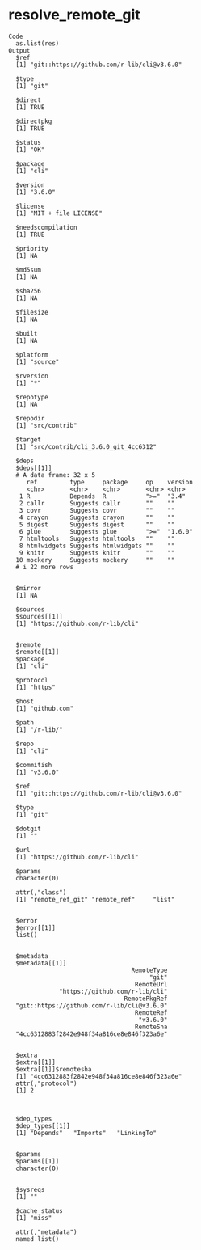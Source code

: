 # resolve_remote_git

    Code
      as.list(res)
    Output
      $ref
      [1] "git::https://github.com/r-lib/cli@v3.6.0"
      
      $type
      [1] "git"
      
      $direct
      [1] TRUE
      
      $directpkg
      [1] TRUE
      
      $status
      [1] "OK"
      
      $package
      [1] "cli"
      
      $version
      [1] "3.6.0"
      
      $license
      [1] "MIT + file LICENSE"
      
      $needscompilation
      [1] TRUE
      
      $priority
      [1] NA
      
      $md5sum
      [1] NA
      
      $sha256
      [1] NA
      
      $filesize
      [1] NA
      
      $built
      [1] NA
      
      $platform
      [1] "source"
      
      $rversion
      [1] "*"
      
      $repotype
      [1] NA
      
      $repodir
      [1] "src/contrib"
      
      $target
      [1] "src/contrib/cli_3.6.0_git_4cc6312"
      
      $deps
      $deps[[1]]
      # A data frame: 32 x 5
         ref         type     package     op    version
         <chr>       <chr>    <chr>       <chr> <chr>  
       1 R           Depends  R           ">="  "3.4"  
       2 callr       Suggests callr       ""    ""     
       3 covr        Suggests covr        ""    ""     
       4 crayon      Suggests crayon      ""    ""     
       5 digest      Suggests digest      ""    ""     
       6 glue        Suggests glue        ">="  "1.6.0"
       7 htmltools   Suggests htmltools   ""    ""     
       8 htmlwidgets Suggests htmlwidgets ""    ""     
       9 knitr       Suggests knitr       ""    ""     
      10 mockery     Suggests mockery     ""    ""     
      # i 22 more rows
      
      
      $mirror
      [1] NA
      
      $sources
      $sources[[1]]
      [1] "https://github.com/r-lib/cli"
      
      
      $remote
      $remote[[1]]
      $package
      [1] "cli"
      
      $protocol
      [1] "https"
      
      $host
      [1] "github.com"
      
      $path
      [1] "/r-lib/"
      
      $repo
      [1] "cli"
      
      $commitish
      [1] "v3.6.0"
      
      $ref
      [1] "git::https://github.com/r-lib/cli@v3.6.0"
      
      $type
      [1] "git"
      
      $dotgit
      [1] ""
      
      $url
      [1] "https://github.com/r-lib/cli"
      
      $params
      character(0)
      
      attr(,"class")
      [1] "remote_ref_git" "remote_ref"     "list"          
      
      
      $error
      $error[[1]]
      list()
      
      
      $metadata
      $metadata[[1]]
                                      RemoteType 
                                           "git" 
                                       RemoteUrl 
                  "https://github.com/r-lib/cli" 
                                    RemotePkgRef 
      "git::https://github.com/r-lib/cli@v3.6.0" 
                                       RemoteRef 
                                        "v3.6.0" 
                                       RemoteSha 
      "4cc6312883f2842e948f34a816ce8e846f323a6e" 
      
      
      $extra
      $extra[[1]]
      $extra[[1]]$remotesha
      [1] "4cc6312883f2842e948f34a816ce8e846f323a6e"
      attr(,"protocol")
      [1] 2
      
      
      
      $dep_types
      $dep_types[[1]]
      [1] "Depends"   "Imports"   "LinkingTo"
      
      
      $params
      $params[[1]]
      character(0)
      
      
      $sysreqs
      [1] ""
      
      $cache_status
      [1] "miss"
      
      attr(,"metadata")
      named list()

